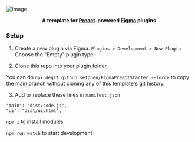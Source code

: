 ![image](https://user-images.githubusercontent.com/3891632/142780096-33dafc63-00ec-4cf5-bafb-a81170a5aade.png)


<p align=center><b>A template for <a href="https://preactjs.com/">Preact</a>-powered <a href="https://figma.com">Figma</a> plugins</b></p>

### Setup

1. Create a new plugin via Figma. `Plugins > Development > New Plugin` Choose the "Empty" plugin type.

2. Clone this repo into your plugin folder.

  You can do `npx degit github:setphen/FigmaPreactStarter --force` to copy the
  main branch without cloning any of this template's git history.

3. Add or replace these lines in `manifest.json`

```
"main": "dist/code.js",
"ui": "dist/ui.html",
```

`npm i` to install modules

`npm run watch` to start development
